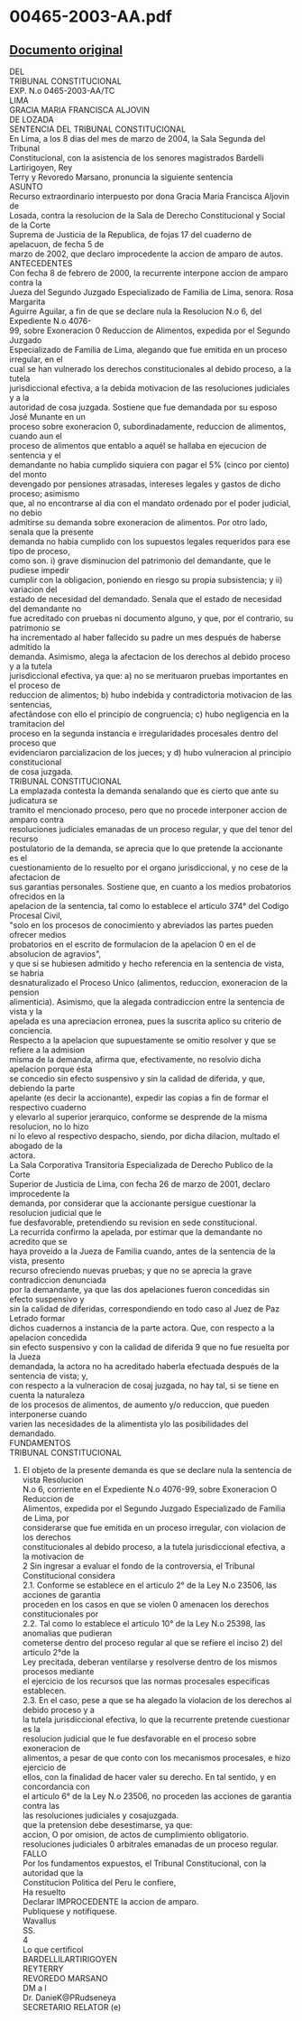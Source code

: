 
00465-2003-AA.pdf
=================
  
[Documento original](https://tc.gob.pe/jurisprudencia/2004/00465-2003-AA.pdf)  
---  
DEL  
TRIBUNAL CONSTITUCIONAL  
EXP. N.o 0465-2003-AA/TC  
LIMA  
GRACIA MARIA FRANCISCA ALJOVIN  
DE LOZADA  
SENTENCIA DEL TRIBUNAL CONSTITUCIONAL  
En Lima, a los 8 dias del mes de marzo de 2004, la Sala Segunda del Tribunal  
Constitucional, con la asistencia de los senores magistrados Bardelli Lartirigoyen, Rey  
Terry y Revoredo Marsano, pronuncia la siguiente sentencia  
ASUNTO  
Recurso extraordinario interpuesto por dona Gracia Maria Francisca Aljovin de  
Losada, contra la resolucion de la Sala de Derecho Constitucional y Social de la Corte  
Suprema de Justicia de la Republica, de fojas 17 del cuaderno de apelacuon, de fecha 5 de  
marzo de 2002, que declaro improcedente la accion de amparo de autos.  
ANTECEDENTES  
Con fecha 8 de febrero de 2000, la recurrente interpone accion de amparo contra la  
Jueza del Segundo Juzgado Especializado de Familia de Lima, senora. Rosa Margarita  
Aguirre Aguilar, a fin de que se declare nula la Resolucion N.o 6, del Expediente N.o 4076-  
99, sobre Exoneracion 0 Reduccion de Alimentos, expedida por el Segundo Juzgado  
Especializado de Familia de Lima, alegando que fue emitida en un proceso irregular, en el  
cual se han vulnerado los derechos constitucionales al debido proceso, a la tutela  
jurisdiccional efectiva, a la debida motivacion de las resoluciones judiciales y a la  
autoridad de cosa juzgada. Sostiene que fue demandada por su esposo José Munante en un  
proceso sobre exoneracion 0, subordinadamente, reduccion de alimentos, cuando aun el  
proceso de alimentos que entablo a aquél se hallaba en ejecucion de sentencia y el  
demandante no habia cumplido siquiera con pagar el 5% (cinco por ciento) del monto  
devengado por pensiones atrasadas, intereses legales y gastos de dicho proceso; asimismo  
que, al no encontrarse al dia con el mandato ordenado por el poder judicial, no debio  
admitirse su demanda sobre exoneracion de alimentos. Por otro lado, senala que la presente  
demanda no habia cumplido con los supuestos legales requeridos para ese tipo de proceso,  
como son. i) grave disminucion del patrimonio del demandante, que le pudiese impedir  
cumplir con la obligacion, poniendo en riesgo su propia subsistencia; y ii) variacion del  
estado de necesidad del demandado. Senala que el estado de necesidad del demandante no  
fue acreditado con pruebas ni documento alguno, y que, por el contrario, su patrimonio se  
ha incrementado al haber fallecido su padre un mes después de haberse admitido la  
demanda. Asimismo, alega la afectacion de los derechos al debido proceso y a la tutela  
jurisdiccional efectiva, ya que: a) no se merituaron pruebas importantes en el proceso de  
reduccion de alimentos; b) hubo indebida y contradictoria motivacion de las sentencias,  
afectândose con ello el principio de congruencia; c) hubo negligencia en la tramitacion del  
proceso en la segunda instancia e irregularidades procesales dentro del proceso que  
evidenciaron parcializacion de los jueces; y d) hubo vulneracion al principio constitucional  
de cosa juzgada.  
TRIBUNAL CONSTITUCIONAL  
La emplazada contesta la demanda senalando que es cierto que ante su judicatura se  
tramito el mencionado proceso, pero que no procede interponer accion de amparo contra  
resoluciones judiciales emanadas de un proceso regular, y que del tenor del recurso  
postulatorio de la demanda, se aprecia que lo que pretende la accionante es el  
cuestionamiento de lo resuelto por el organo jurisdiccional, y no cese de la afectacion de  
sus garantias personales. Sostiene que, en cuanto a los medios probatorios ofrecidos en la  
apelacion de la sentencia, tal como lo establece el articulo 374° del Codigo Procesal Civil,  
"solo en los procesos de conocimiento y abreviados las partes pueden ofrecer medios  
probatorios en el escrito de formulacion de la apelacion 0 en el de absolucion de agravios",  
y que si se hubiesen admitido y hecho referencia en la sentencia de vista, se habria  
desnaturalizado el Proceso Unico (alimentos, reduccion, exoneracion de la pension  
alimenticia). Asimismo, que la alegada contradiccion entre la sentencia de vista y la  
apelada es una apreciacion erronea, pues la suscrita aplico su criterio de conciencia.  
Respecto a la apelacion que supuestamente se omitio resolver y que se refiere a la admision  
misma de la demanda, afirma que, efectivamente, no resolvio dicha apelacion porque ésta  
se concedio sin efecto suspensivo y sin la calidad de diferida, y que, debiendo la parte  
apelante (es decir la accionante), expedir las copias a fin de formar el respectivo cuaderno  
y elevarlo al superior jerarquico, conforme se desprende de la misma resolucion, no lo hizo  
ni lo elevo al respectivo despacho, siendo, por dicha dilacion, multado el abogado de la  
actora.  
La Sala Corporativa Transitoria Especializada de Derecho Publico de la Corte  
Superior de Justicia de Lima, con fecha 26 de marzo de 2001, declaro improcedente la  
demanda, por considerar que la accionante persigue cuestionar la resolucion judicial que le  
fue desfavorable, pretendiendo su revision en sede constitucional.  
La recurrida confirmo la apelada, por estimar que la demandante no acredito que se  
haya proveido a la Jueza de Familia cuando, antes de la sentencia de la vista, presento  
recurso ofreciendo nuevas pruebas; y que no se aprecia la grave contradiccion denunciada  
por la demandante, ya que las dos apelaciones fueron concedidas sin efecto suspensivo y  
sin la calidad de diferidas, correspondiendo en todo caso al Juez de Paz Letrado formar  
dichos cuadernos a instancia de la parte actora. Que, con respecto a la apelacion concedida  
sin efecto suspensivo y con la calidad de diferida 9 que no fue resuelta por la Jueza  
demandada, la actora no ha acreditado haberla efectuada después de la sentencia de vista; y,  
con respecto a la vulneracion de cosaj juzgada, no hay tal, si se tiene en cuenta la naturaleza  
de los procesos de alimentos, de aumento y/o reduccion, que pueden interponerse cuando  
varien las necesidades de la alimentista ylo las posibilidades del demandado.  
FUNDAMENTOS  
TRIBUNAL CONSTITUCIONAL  
1. El objeto de la presente demanda es que se declare nula la sentencia de vista Resolucion  
N.o 6, corriente en el Expediente N.o 4076-99, sobre Exoneracion O Reduccion de  
Alimentos, expedida por el Segundo Juzgado Especializado de Familia de Lima, por  
considerarse que fue emitida en un proceso irregular, con violacion de los derechos  
constitucionales al debido proceso, a la tutela jurisdiccional efectiva, a la motivacion de  
2 Sin ingresar a evaluar el fondo de la controversia, el Tribunal Constitucional considera  
2.1. Conforme se establece en el articulo 2° de la Ley N.o 23506, las acciones de garantia  
proceden en los casos en que se violen 0 amenacen los derechos constitucionales por  
2.2. Tal como lo establece el articulo 10° de la Ley N.o 25398, las anomalias que pudieran  
cometerse dentro del proceso regular al que se refiere el inciso 2) del articulo 2°de la  
Ley precitada, deberan ventilarse y resolverse dentro de los mismos procesos mediante  
el ejercicio de los recursos que las normas procesales especificas establecen.  
2.3. En el caso, pese a que se ha alegado la violacion de los derechos al debido proceso y a  
la tutela jurisdiccional efectiva, lo que la recurrente pretende cuestionar es la  
resolucion judicial que le fue desfavorable en el proceso sobre exoneracion de  
alimentos, a pesar de que conto con los mecanismos procesales, e hizo ejercicio de  
ellos, con la finalidad de hacer valer su derecho. En tal sentido, y en concordancia con  
el articulo 6° de la Ley N.o 23506, no proceden las acciones de garantia contra las  
las resoluciones judiciales y cosajuzgada.  
que la pretension debe desestimarse, ya que:  
accion, O por omision, de actos de cumplimiento obligatorio.  
resoluciones judiciales 0 arbitrales emanadas de un proceso regular.  
FALLO  
Por los fundamentos expuestos, el Tribunal Constitucional, con la autoridad que la  
Constitucion Politica del Peru le confiere,  
Ha resuelto  
Declarar IMPROCEDENTE la accion de amparo.  
Publiquese y notifiquese.  
Wavallus  
SS.  
4  
Lo que certificol  
BARDELLILARTIRIGOYEN  
REYTERRY  
REVOREDO MARSANO  
DM a l  
Dr. DanieK@PRudseneya  
SECRETARIO RELATOR (e)